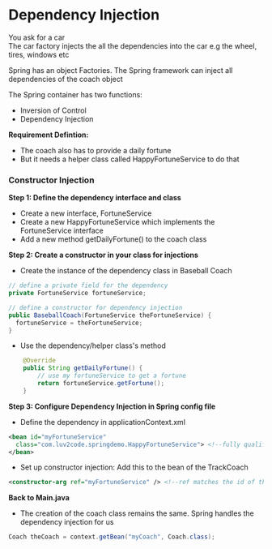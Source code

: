 # Dependency Injection

You ask for a car  
The car factory injects the all the dependencies into the car e.g the wheel, tires, windows etc  

Spring has an object Factories. The Spring framework can inject all dependencies of the coach object  

The Spring container has two functions:
* Inversion of Control
* Dependency Injection

**Requirement Defintion:**  
* The coach also has to provide a daily fortune
* But it needs a helper class called HappyFortuneService to do that

### Constructor Injection
**Step 1: Define the dependency interface and class**  
* Create a new interface, FortuneService
* Create a new HappyFortuneService which implements the FortuneService interface
* Add a new method getDailyFortune() to the coach class

**Step 2: Create a constructor in your class for injections**    
* Create the instance of the dependency class in Baseball Coach
```java
// define a private field for the dependency
private FortuneService fortuneService;

// define a constructor for dependency injection
public BaseballCoach(FortuneService theFortuneService) {
  fortuneService = theFortuneService;
}
```
* Use the dependency/helper class's method
```java
	@Override
	public String getDailyFortune() {		
		// use my fortuneService to get a fortune		
		return fortuneService.getFortune();
	}
```

**Step 3: Configure Dependency Injection in Spring config file**    
* Define the dependency in applicationContext.xml
```xml
<bean id="myFortuneService"
  class="com.luv2code.springdemo.HappyFortuneService"> <!--fully qualified class name-->
</bean>
```
* Set up constructor injection: Add this to the bean of the TrackCoach
```xml
<constructor-arg ref="myFortuneService" /> <!--ref matches the id of the dependency-->
```
**Back to Main.java**
* The creation of the coach class remains the same. Spring handles the dependency injection for us
```java
Coach theCoach = context.getBean("myCoach", Coach.class);
```
